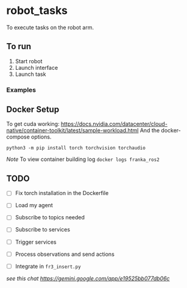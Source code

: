 # robot_tasks
To execute tasks on the robot arm.

## To run
1. Start robot
2. Launch interface
3. Launch task

### Examples

## Docker Setup
To get cuda working: https://docs.nvidia.com/datacenter/cloud-native/container-toolkit/latest/sample-workload.html
And the docker-compose options.

```
python3 -m pip install torch torchvision torchaudio
```

*Note*
To view container building log `docker logs franka_ros2`

## TODO
- [ ] Fix torch installation in the Dockerfile

- [ ] Load my agent
- [ ] Subscribe to topics needed
- [ ] Subscribe to services
- [ ] Trigger services
- [ ] Process observations and send actions
- [ ] Integrate in `fr3_insert.py`

*see this chat https://gemini.google.com/app/e19525bb077db06c*